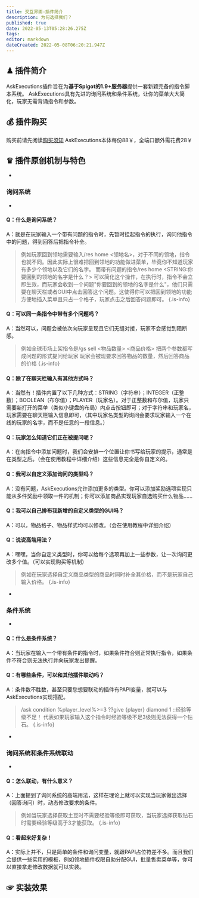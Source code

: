 ```yaml
---
title: 交互界面-插件简介
description: 为何选择我们？
published: true
date: 2022-05-13T05:28:26.275Z
tags: 
editor: markdown
dateCreated: 2022-05-08T06:20:21.947Z
---
```


## ♟ 插件简介
AskExecutions插件旨在为**基于Spigot的1.9+服务器**提供一套新颖完备的指令脚本系统。
AskExecutions具有先进的询问系统和条件系统，让你的菜单大大简化，玩家无需背诵指令和参数。

## 💰 插件购买
购买前请先阅读[购买须知](/购买须知)
AskExecutions本体每份88￥，全端口额外需花费28￥

## ♛ 插件原创机制与特色
- 
### 询问系统
- 
#### Q：什么是询问系统？
A：就是在玩家输入一个带有问题的指令时，先暂时挂起指令的执行，询问他指令中的问题，得到回答后把指令补全。
> 例如玩家回到领地需要输入/res home <领地名>，对于不同的领地，指令也就不同。因此实际上很难把回到领地的功能做进菜单，毕竟你不知道玩家有多少个领地以及它们的名字。
> 而带有问题的指令/res home \<STRING:你要回到的领地的名字是什么？\> 可以简化这个操作，在执行时，指令不会立即生效，而玩家会收到一个问题"你要回到的领地的名字是什么"，他们只需要在聊天栏或者GUI中点击回答这个问题。这使得你可以把回到领地的功能方便地插入菜单且只占一个格子，玩家点击之后回答问题即可。
{.is-info}
#### Q：可以同一条指令中带有多个问题吗？
A：当然可以，问题会被依次向玩家呈现且它们无缝对接，玩家不会感觉到阻断感。
> 例如全球市场上架指令是/gs sell <物品数量> <商品价格>
> 把两个参数都写成问题的形式提问给玩家
> 玩家会被现要求回答物品的数量，然后回答商品的价格
{.is-info}

#### Q：除了在聊天栏输入有其他方式吗？
A：当然有！插件内置了以下几种方式：STRING（字符串）；INTEGER（正整数）；BOOLEAN（布尔值）；PLAYER（玩家名）。对于正整数和布尔值，玩家只需要新打开的菜单（类似小键盘的布局）内点击按钮即可；对于字符串和玩家名，玩家需要在聊天栏输入信息即可，（其中玩家名类型的询问会要求玩家输入一个在线的玩家的名字，而不是任意的一段信息。）

#### Q：玩家怎么知道它们正在被提问呢？
A：在向指令中添加问题时，我们会安排一个位置让你书写给玩家的提示，通常是在类型之后。（会在使用教程中详细介绍）这些信息完全是你自定义的。

#### Q：我可以自定义添加询问的类型吗？
A：没有问题，AskExecutions允许添加更多的类型。你可以添加奖励选项实现只能从多件奖励中领取一件的机制；你可以添加商品实现玩家自选购买什么物品……

#### Q：我可以自己排布我新增的自定义类型的GUI吗？
A：可以，物品格子、物品样式均可以修改。（会在使用教程中详细介绍）

#### Q：说说高端用法？
A：嘿嘿，当你自定义类型时，你可以给每个选项再加上一些参数，让一次询问更改多个值。（可以实现购买等机制）
> 例如在玩家选择自定义商品类型的商品时同时补全其价格，而不是玩家自己输入价格。
{.is-info}
- 
### 条件系统
- 
#### Q：什么是条件系统？
A：当玩家在输入一个带有条件的指令时，如果条件符合则正常执行指令，如果条件不符合则无法执行并向玩家发出提醒。

#### Q：有哪些条件，可以和其他插件联动吗？
A：条件数不胜数，甚至只要您想要联动的插件有PAPI变量，就可以与AskExecutions实现搭配。
> /ask condition %player_level%>=3
??give {player} diamond 1
::经验等级不足！
代表如果玩家输入这个指令时经验等级不足3级则无法获得一个钻石。
{.is-info}
- 
### 询问系统和条件系统联动
- 
#### Q：怎么联动，有什么意义？
A：上面提到了询问系统的高端用法，这样在理论上就可以实现当玩家做出选择（回答询问）时，动态修改要求的条件。
> 例如当玩家选择获取土豆时不需要经验等级即可获取，当玩家选择获取钻石时需要经验等级高于3才能获取。
{.is-info}

#### Q：看起来好复杂！
A：实际上并不，只是简单的条件和询问变量，就跟PAPI占位符差不多。而且我们会提供一些实用的模板，例如领地插件权限自助分配GUI，批量售卖菜单等，你可以直接拿走修改数据就可以实装。

## ☞ 实装效果

